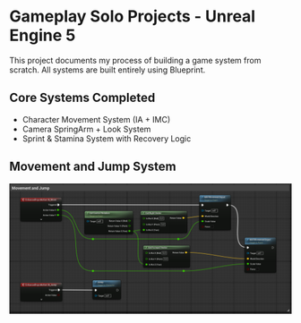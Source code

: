 
# Gameplay Solo Projects - Unreal Engine 5

This project documents my process of building a game system from scratch. All systems are built entirely using Blueprint.

## Core Systems Completed
- Character Movement System (IA + IMC)
- Camera SpringArm + Look System
- Sprint & Stamina System with Recovery Logic

## Movement and Jump System
![Movement & Jump](Screenshots/Movement_and_Jump.PNG)
